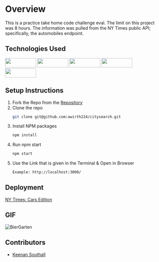 # Overview
This is a practice take home code challenge eval. The limit on this project was 8 hours. The information was pulled from the NY Times public API; specifically, the automobiles endpoint.

## Technologies Used
<div>
  <img src="https://img.shields.io/badge/-react-333333?logo=react&style=for-the-badge" width="100" height="30"/>
  <img src="https://img.shields.io/badge/-react%20router-f44250?logo=react%20router&logoColor=white&style=for-the-badge" width="100" height="30"/>
  <img src="https://img.shields.io/badge/-CSS3-315780?logo=css3&style=for-the-badge" width="100" height="30"/>
  <img src="https://img.shields.io/badge/-npm-c12127?logo=npm&logoColor=white&style=for-the-badge" width="100"  height="30"/>
  <img src="https://img.shields.io/badge/JavaScript-323330?style=for-the-badge&logo=javascript&logoColor=F7DF1E" width="100" height="30" />
</div>

## Setup Instructions
1. Fork the Repo from the [Repository](https://github.com/keenans1/take-home-nytimes)
2. Clone the repo
   ```sh
   git clone git@github.com:awirth224/citysearch.git
   ```
3. Install NPM packages
   ```sh
   npm install
   ```
4. Run npm start
   ```sh
   npm start
   ```
5. Use the Link that is given in the Terminal & Open in Browser
   ```sh
   Example: http://localhost:3000/
   ```

## Deployment
[NY Times: Cars Edition](https://take-home-nytimes.vercel.app/)

## GIF
![BierGarten](https://media.giphy.com/media/v1.Y2lkPTc5MGI3NjExYTc3ODhkN2JmZDRlZGQ2YjdlYzU5YWJjNDIxZGJlOGJjNzk2M2VlMSZjdD1n/23zYz8xQYF9eHnKorU/giphy.gif)

## Contributors
* [Keenan Southall](https://github.com/keenans1)
